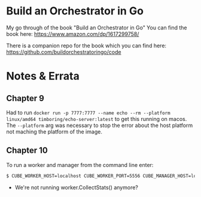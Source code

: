 # Build an Orchestrator in Go

My go through of the book "Build an Orchestrator in Go"
You can find the book here: https://www.amazon.com/dp/1617299758/

There is a companion repo for the book which you can find here:
https://github.com/buildorchestratoringo/code


# Notes & Errata

## Chapter 9

Had to run `docker run -p 7777:7777 --name echo --rm --platform linux/amd64 timboring/echo-server:latest`
to get this running on macos. The `--platform` arg was necessary to stop the error
about the host platform not maching the platform of the image.


## Chapter 10

To run a worker and manager from the command line enter:

```sh
$ CUBE_WORKER_HOST=localhost CUBE_WORKER_PORT=5556 CUBE_MANAGER_HOST=localhost CUBE_MANAGER_PORT=5555 go run main.go
```

* We're not running worker.CollectStats() anymore?
